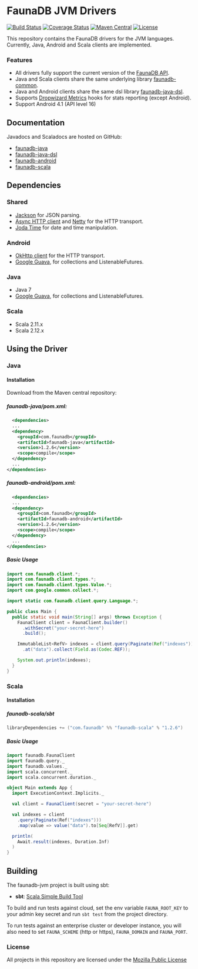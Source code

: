 # FaunaDB JVM Drivers

[![Build Status](https://img.shields.io/travis/fauna/faunadb-jvm/master.svg?maxAge=21600)](https://travis-ci.org/fauna/faunadb-jvm)
[![Coverage Status](https://img.shields.io/codecov/c/github/fauna/faunadb-jvm/master.svg?maxAge=21600)](https://codecov.io/gh/fauna/faunadb-jvm/branch/master)
[![Maven Central](https://img.shields.io/maven-central/v/com.faunadb/faunadb-common.svg?maxAge=21600)](https://search.maven.org/#search%7Cga%7C1%7Cg%3A%22com.faunadb%22)
[![License](https://img.shields.io/badge/license-MPL_2.0-blue.svg?maxAge=2592000)](https://raw.githubusercontent.com/fauna/faunadb-jvm/master/LICENSE)

This repository contains the FaunaDB drivers for the JVM languages. Currently, Java, Android and Scala clients are implemented.

### Features

* All drivers fully support the current version of the [FaunaDB API](https://faunadb.com/documentation).
* Java and Scala clients share the same underlying library [faunadb-common](./faunadb-common).
* Java and Android clients share the same dsl library [faunadb-java-dsl](./faunadb-java-dsl).
* Supports [Dropwizard Metrics](https://dropwizard.github.io/metrics/3.1.0/) hooks for stats reporting (except Android).
* Support Android 4.1 (API level 16)

## Documentation

Javadocs and Scaladocs are hosted on GitHub:

* [faunadb-java](http://fauna.github.io/faunadb-jvm/1.2.6/faunadb-java/api/)
* [faunadb-java-dsl](http://fauna.github.io/faunadb-jvm/1.2.6/faunadb-java-dsl/api/)
* [faunadb-android](http://fauna.github.io/faunadb-jvm/1.2.6/faunadb-android/api/)
* [faunadb-scala](http://fauna.github.io/faunadb-jvm/1.2.6/faunadb-scala/api/)

## Dependencies

### Shared

* [Jackson](https://github.com/FasterXML/jackson) for JSON parsing.
* [Async HTTP client](https://github.com/AsyncHttpClient/async-http-client) and [Netty](http://netty.io/) for the HTTP transport.
* [Joda Time](http://www.joda.org/joda-time/) for date and time manipulation.

### Android

* [OkHttp client](http://square.github.io/okhttp/) for the HTTP transport.
* [Google Guava](https://github.com/google/guava), for collections and ListenableFutures.

### Java

* Java 7
* [Google Guava](https://github.com/google/guava), for collections and ListenableFutures.

### Scala

* Scala 2.11.x
* Scala 2.12.x

## Using the Driver

### Java

#### Installation

Download from the Maven central repository:

##### faunadb-java/pom.xml:

```xml
  <dependencies>
  ...
  <dependency>
    <groupId>com.faunadb</groupId>
    <artifactId>faunadb-java</artifactId>
    <version>1.2.6</version>
    <scope>compile</scope>
  </dependency>
  ...
</dependencies>
```

##### faunadb-android/pom.xml:

```xml
  <dependencies>
  ...
  <dependency>
    <groupId>com.faunadb</groupId>
    <artifactId>faunadb-android</artifactId>
    <version>1.2.6</version>
    <scope>compile</scope>
  </dependency>
  ...
</dependencies>
```

##### Basic Usage

```java
import com.faunadb.client.*;
import com.faunadb.client.types.*;
import com.faunadb.client.types.Value.*;
import com.google.common.collect.*;

import static com.faunadb.client.query.Language.*;

public class Main {
  public static void main(String[] args) throws Exception {
    FaunaClient client = FaunaClient.builder()
      .withSecret("your-secret-here")
      .build();

    ImmutableList<RefV> indexes = client.query(Paginate(Ref("indexes"))).get()
      .at("data").collect(Field.as(Codec.REF));

    System.out.println(indexes);
  }
}

```

### Scala

#### Installation

##### faunadb-scala/sbt

```scala
libraryDependencies += ("com.faunadb" %% "faunadb-scala" % "1.2.6")
```

##### Basic Usage

```scala
import faunadb.FaunaClient
import faunadb.query._
import faunadb.values._
import scala.concurrent._
import scala.concurrent.duration._

object Main extends App {
  import ExecutionContext.Implicits._

  val client = FaunaClient(secret = "your-secret-here")

  val indexes = client
    .query(Paginate(Ref("indexes")))
    .map(value => value("data").to[Seq[RefV]].get)

  println(
    Await.result(indexes, Duration.Inf)
  )
}
```

## Building

The faunadb-jvm project is built using sbt:

* **sbt**: [Scala Simple Build Tool](http://www.scala-sbt.org/)

To build and run tests against cloud, set the env variable
`FAUNA_ROOT_KEY` to your admin key secret and run `sbt test` from the
project directory.

To run tests against an enterprise cluster or developer instance, you
will also need to set `FAUNA_SCHEME` (http or https), `FAUNA_DOMAIN`
and `FAUNA_PORT`.

### License

All projects in this repository are licensed under the [Mozilla Public License](./LICENSE)
